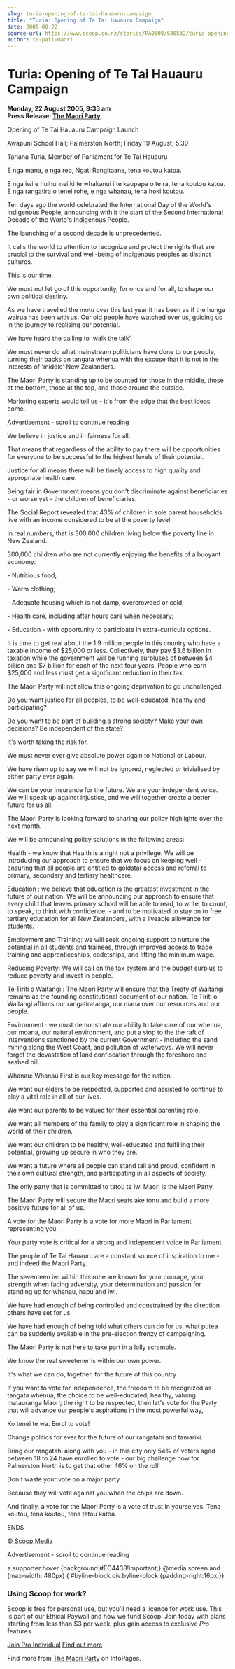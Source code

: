 ```yaml
---
slug: turia-opening-of-te-tai-hauauru-campaign
title: "Turia: Opening of Te Tai Hauauru Campaign"
date: 2005-08-22
source-url: https://www.scoop.co.nz/stories/PA0508/S00532/turia-opening-of-te-tai-hauauru-campaign.htm
author: te-pati-maori
---
```

Turia: Opening of Te Tai Hauauru Campaign
=========================================

**Monday, 22 August 2005, 9:33 am**  
**Press Release: [The Maori Party](https://info.scoop.co.nz/The_Maori_Party)**

Opening of Te Tai Hauauru Campaign Launch

Awapuni School Hall; Palmerston North; Friday 19 August; 5.30

Tariana Turia, Member of Parliament for Te Tai Hauauru

E nga mana, e nga reo, Ngati Rangitaane, tena koutou katoa.

E nga iwi e huihui nei ki te whakanui i te kaupapa o te ra, tena koutou katoa. E nga rangatira o tenei rohe, e nga whanau, tena hoki koutou.

Ten days ago the world celebrated the International Day of the World's Indigenous People, announcing with it the start of the Second International Decade of the World's Indigenous People.

The launching of a second decade is unprecedented.

It calls the world to attention to recognize and protect the rights that are crucial to the survival and well-being of indigenous peoples as distinct cultures.

This is our time.

We must not let go of this opportunity, for once and for all, to shape our own political destiny.

As we have travelled the motu over this last year it has been as if the hunga wairua has been with us. Our old people have watched over us, guiding us in the journey to realising our potential.

We have heard the calling to 'walk the talk'.

We must never do what mainstream politicians have done to our people, turning their backs on tangata whenua with the excuse that it is not in the interests of 'middle' New Zealanders.

The Maori Party is standing up to be counted for those in the middle, those at the bottom, those at the top, and those around the outside.

Marketing experts would tell us - it's from the edge that the best ideas come.

Advertisement - scroll to continue reading





We believe in justice and in fairness for all.

That means that regardless of the ability to pay there will be opportunities for everyone to be successful to the highest levels of their potential.

Justice for all means there will be timely access to high quality and appropriate health care.

Being fair in Government means you don't discriminate against beneficiaries - or worse yet - the children of beneficiaries.

The Social Report revealed that 43% of children in sole parent households live with an income considered to be at the poverty level.

In real numbers, that is 300,000 children living below the poverty line in New Zealand.

300,000 children who are not currently enjoying the benefits of a buoyant economy:

\- Nutritious food;

\- Warm clothing;

\- Adequate housing which is not damp, overcrowded or cold;

\- Health care, including after hours care when necessary;

\- Education - with opportunity to participate in extra-curricula options.

It is time to get real about the 1.9 million people in this country who have a taxable income of $25,000 or less. Collectively, they pay $3.6 billion in taxation while the government will be running surpluses of between $4 billion and $7 billion for each of the next four years. People who earn $25,000 and less must get a significant reduction in their tax.

The Maori Party will not allow this ongoing deprivation to go unchallenged.

Do you want justice for all peoples, to be well-educated, healthy and participating?

Do you want to be part of building a strong society? Make your own decisions? Be independent of the state?

It's worth taking the risk for.

We must never ever give absolute power again to National or Labour.

We have risen up to say we will not be ignored, neglected or trivialised by either party ever again.

We can be your insurance for the future. We are your independent voice. We will speak up against injustice, and we will together create a better future for us all.

The Maori Party is looking forward to sharing our policy highlights over the next month.

We will be announcing policy solutions in the following areas:

Health - we know that Health is a right not a privilege. We will be introducing our approach to ensure that we focus on keeping well - ensuring that all people are entitled to goldstar access and referral to primary, secondary and tertiary healthcare.

Education : we believe that education is the greatest investment in the future of our nation. We will be announcing our approach to ensure that every child that leaves primary school will be able to read, to write, to count, to speak, to think with confidence; - and to be motivated to stay on to free tertiary education for all New Zealanders, with a liveable allowance for students.

Employment and Training: we will seek ongoing support to nurture the potential in all students and trainees, through improved access to trade training and apprenticeships, cadetships, and lifting the minimum wage.

Reducing Poverty: We will call on the tax system and the budget surplus to reduce poverty and invest in people.

Te Tiriti o Waitangi : The Maori Party will ensure that the Treaty of Waitangi remains as the founding constitutional document of our nation. Te Tiriti o Waitangi affirms our rangatiratanga, our mana over our resources and our people.

Environment : we must demonstrate our ability to take care of our whenua, our moana, our natural environment, and put a stop to the the raft of interventions sanctioned by the current Government - including the sand mining along the West Coast, and pollution of waterways. We will never forget the devastation of land confiscation through the foreshore and seabed bill.

Whanau: Whanau First is our key message for the nation.

We want our elders to be respected, supported and assisted to continue to play a vital role in all of our lives.

We want our parents to be valued for their essential parenting role.

We want all members of the family to play a significant role in shaping the world of their children.

We want our children to be healthy, well-educated and fulfilling their potential, growing up secure in who they are.

We want a future where all people can stand tall and proud, confident in their own cultural strength, and participating in all aspects of society.

The only party that is committed to tatou te iwi Maori is the Maori Party.

The Maori Party will secure the Maori seats ake tonu and build a more positive future for all of us.

A vote for the Maori Party is a vote for more Maori in Parliament representing you.

Your party vote is critical for a strong and independent voice in Parliament.

The people of Te Tai Hauauru are a constant source of inspiration to me - and indeed the Maori Party.

The seventeen iwi within this rohe are known for your courage, your strength when facing adversity, your determination and passion for standing up for whanau, hapu and iwi.

We have had enough of being controlled and constrained by the direction others have set for us.

We have had enough of being told what others can do for us, what putea can be suddenly available in the pre-election frenzy of campaigning.

The Maori Party is not here to take part in a lolly scramble.

We know the real sweetener is within our own power.

It's what we can do, together, for the future of this country

If you want to vote for independence, the freedom to be recognized as tangata whenua, the choice to be well-educated, healthy, valuing matauranga Maori; the right to be respected, then let's vote for the Party that will advance our people's aspirations in the most powerful way,

Ko tenei te wa. Enrol to vote!

Change politics for ever for the future of our rangatahi and tamariki.

Bring our rangatahi along with you - in this city only 54% of voters aged between 18 to 24 have enrolled to vote - our big challenge now for Palmerston North is to get that other 46% on the roll!

Don't waste your vote on a major party.

Because they will vote against you when the chips are down.

And finally, a vote for the Maori Party is a vote of trust in yourselves. Tena koutou, tena koutou, tena tatou katoa.

ENDS

[© Scoop Media](http://www.scoop.co.nz/about/terms.html)  

Advertisement - scroll to continue reading



a.supporter:hover {background:#EC4438!important;} @media screen and (max-width: 480px) { #byline-block div.byline-block {padding-right:16px;}}

### Using Scoop for work?

Scoop is free for personal use, but you’ll need a licence for work use. This is part of our Ethical Paywall and how we fund Scoop. Join today with plans starting from less than $3 per week, plus gain access to exclusive _Pro_ features.  
  
[Join Pro Individual](https://pro.scoop.co.nz/Individual/?from=ProIn24) [Find out more](https://pro.scoop.co.nz/using-scoop-for-work/?from=ProIn24)

Find more from [The Maori Party](https://info.scoop.co.nz/The_Maori_Party) on InfoPages.